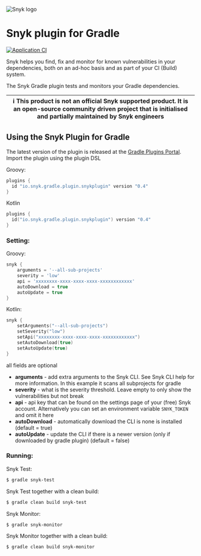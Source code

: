 ![Snyk logo](https://snyk.io/style/asset/logo/snyk-print.svg)

# Snyk plugin for Gradle

[![Application CI](https://github.com/snyk/gradle-plugin/workflows/Application%20CI/badge.svg?branch=master)](https://github.com/snyk/gradle-plugin/actions?query=workflow%3A%22Application+CI%22)

Snyk helps you find, fix and monitor for known vulnerabilities in your dependencies, both on an ad-hoc basis and as part of your CI (Build) system.

The Snyk Gradle plugin tests and monitors your Gradle dependencies.

| :information_source: This product is not an official Snyk supported product. It is an open-source community driven project that is initialised and partially maintained by Snyk engineers |
|-------------------------------------------------------------------------------------------------------------------------------------------------------------------------------------------|

## Using the Snyk Plugin for Gradle
The latest version of the plugin is released at the [Gradle Plugins Portal](https://plugins.gradle.org/plugin/io.snyk.gradle.plugin.snykplugin).
Import the plugin using the plugin DSL

Groovy:
```groovy
plugins {
  id "io.snyk.gradle.plugin.snykplugin" version "0.4"
}
```

Kotlin
```kotlin
plugins {
  id("io.snyk.gradle.plugin.snykplugin") version "0.4"
}
```

### Setting:

Groovy:
```groovy
snyk {
    arguments = '--all-sub-projects'
    severity = 'low'
    api = 'xxxxxxxx-xxxx-xxxx-xxxx-xxxxxxxxxxxx'
    autoDownload = true
    autoUpdate = true
}
```
Kotlin:
```kotlin
snyk {
    setArguments("--all-sub-projects")
    setSeverity("low")
    setApi("xxxxxxxx-xxxx-xxxx-xxxx-xxxxxxxxxxxx")
    setAutoDownload(true)
    setAutoUpdate(true)
}
```

all fields are optional

- **arguments** - add extra arguments to the Snyk CLI. See Snyk CLI help for more information. In this example it scans all subprojects for gradle
- **severity** - what is the severity threshold. Leave empty to only show the vulnerabilities but not break
- **api** - api key that can be found on the settings page of your (free) Snyk account. Alternatively you can set an environment variable `SNYK_TOKEN` and omit it here
- **autoDownload** - automatically download the CLI is none is installed (default = true)
- **autoUpdate** - update the CLI if there is a newer version (only if downloaded by gradle plugin) (default = false)

### Running:

Snyk Test:
```bash
$ gradle snyk-test
```

Snyk Test together with a clean build:
```bash
$ gradle clean build snyk-test
```

Snyk Monitor:
```bash
$ gradle snyk-monitor
```

Snyk Monitor together with a clean build:
```bash
$ gradle clean build snyk-monitor
```
